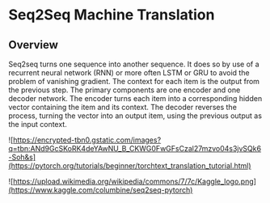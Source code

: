 # Seq2Seq Machine Translation
## Overview

Seq2seq turns one sequence into another sequence. It does so by use of a recurrent neural network (RNN) or more often LSTM or GRU to avoid the problem of vanishing gradient. The context for each item is the output from the previous step. The primary components are one encoder and one decoder network. The encoder turns each item into a corresponding hidden vector containing the item and its context. The decoder reverses the process, turning the vector into an output item, using the previous output as the input context.

![https://encrypted-tbn0.gstatic.com/images?q=tbn:ANd9GcSKoRK4deYAwNU_B_CKWG0FwGFsCzal27mzvo04s3jvSQk6-Soh&s](https://pytorch.org/tutorials/beginner/torchtext_translation_tutorial.html)

![https://upload.wikimedia.org/wikipedia/commons/7/7c/Kaggle_logo.png](https://www.kaggle.com/columbine/seq2seq-pytorch)